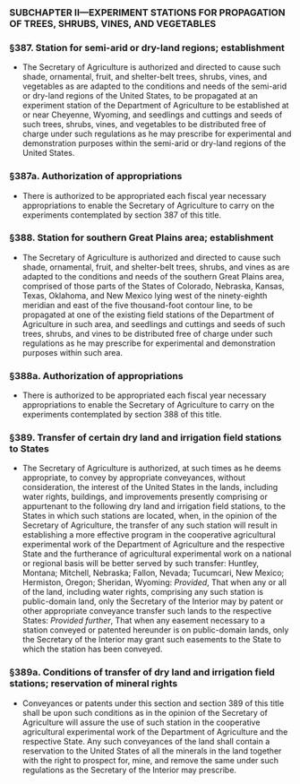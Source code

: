 ### SUBCHAPTER II—EXPERIMENT STATIONS FOR PROPAGATION OF TREES, SHRUBS, VINES, AND VEGETABLES

### §387. Station for semi-arid or dry-land regions; establishment
* The Secretary of Agriculture is authorized and directed to cause such shade, ornamental, fruit, and shelter-belt trees, shrubs, vines, and vegetables as are adapted to the conditions and needs of the semi-arid or dry-land regions of the United States, to be propagated at an experiment station of the Department of Agriculture to be established at or near Cheyenne, Wyoming, and seedlings and cuttings and seeds of such trees, shrubs, vines, and vegetables to be distributed free of charge under such regulations as he may prescribe for experimental and demonstration purposes within the semi-arid or dry-land regions of the United States.

### §387a. Authorization of appropriations
* There is authorized to be appropriated each fiscal year necessary appropriations to enable the Secretary of Agriculture to carry on the experiments contemplated by section 387 of this title.

### §388. Station for southern Great Plains area; establishment
* The Secretary of Agriculture is authorized and directed to cause such shade, ornamental, fruit, and shelter-belt trees, shrubs, and vines as are adapted to the conditions and needs of the southern Great Plains area, comprised of those parts of the States of Colorado, Nebraska, Kansas, Texas, Oklahoma, and New Mexico lying west of the ninety-eighth meridian and east of the five thousand-foot contour line, to be propagated at one of the existing field stations of the Department of Agriculture in such area, and seedlings and cuttings and seeds of such trees, shrubs, and vines to be distributed free of charge under such regulations as he may prescribe for experimental and demonstration purposes within such area.

### §388a. Authorization of appropriations
* There is authorized to be appropriated each fiscal year necessary appropriations to enable the Secretary of Agriculture to carry on the experiments contemplated by section 388 of this title.

### §389. Transfer of certain dry land and irrigation field stations to States
* The Secretary of Agriculture is authorized, at such times as he deems appropriate, to convey by appropriate conveyances, without consideration, the interest of the United States in the lands, including water rights, buildings, and improvements presently comprising or appurtenant to the following dry land and irrigation field stations, to the States in which such stations are located, when, in the opinion of the Secretary of Agriculture, the transfer of any such station will result in establishing a more effective program in the cooperative agricultural experimental work of the Department of Agriculture and the respective State and the furtherance of agricultural experimental work on a national or regional basis will be better served by such transfer: Huntley, Montana; Mitchell, Nebraska; Fallon, Nevada; Tucumcari, New Mexico; Hermiston, Oregon; Sheridan, Wyoming: _Provided_, That when any or all of the land, including water rights, comprising any such station is public-domain land, only the Secretary of the Interior may by patent or other appropriate conveyance transfer such lands to the respective States: _Provided further_, That when any easement necessary to a station conveyed or patented hereunder is on public-domain lands, only the Secretary of the Interior may grant such easements to the State to which the station has been conveyed.

### §389a. Conditions of transfer of dry land and irrigation field stations; reservation of mineral rights
* Conveyances or patents under this section and section 389 of this title shall be upon such conditions as in the opinion of the Secretary of Agriculture will assure the use of such station in the cooperative agricultural experimental work of the Department of Agriculture and the respective State. Any such conveyances of the land shall contain a reservation to the United States of all the minerals in the land together with the right to prospect for, mine, and remove the same under such regulations as the Secretary of the Interior may prescribe.